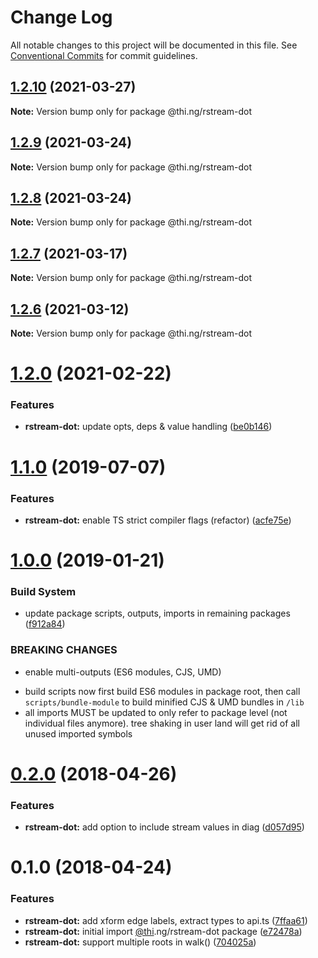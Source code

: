 # Change Log

All notable changes to this project will be documented in this file.
See [Conventional Commits](https://conventionalcommits.org) for commit guidelines.

## [1.2.10](https://github.com/thi-ng/umbrella/compare/@thi.ng/rstream-dot@1.2.9...@thi.ng/rstream-dot@1.2.10) (2021-03-27)

**Note:** Version bump only for package @thi.ng/rstream-dot





## [1.2.9](https://github.com/thi-ng/umbrella/compare/@thi.ng/rstream-dot@1.2.8...@thi.ng/rstream-dot@1.2.9) (2021-03-24)

**Note:** Version bump only for package @thi.ng/rstream-dot





## [1.2.8](https://github.com/thi-ng/umbrella/compare/@thi.ng/rstream-dot@1.2.7...@thi.ng/rstream-dot@1.2.8) (2021-03-24)

**Note:** Version bump only for package @thi.ng/rstream-dot





## [1.2.7](https://github.com/thi-ng/umbrella/compare/@thi.ng/rstream-dot@1.2.6...@thi.ng/rstream-dot@1.2.7) (2021-03-17)

**Note:** Version bump only for package @thi.ng/rstream-dot





## [1.2.6](https://github.com/thi-ng/umbrella/compare/@thi.ng/rstream-dot@1.2.5...@thi.ng/rstream-dot@1.2.6) (2021-03-12)

**Note:** Version bump only for package @thi.ng/rstream-dot





# [1.2.0](https://github.com/thi-ng/umbrella/compare/@thi.ng/rstream-dot@1.1.59...@thi.ng/rstream-dot@1.2.0) (2021-02-22)


### Features

* **rstream-dot:** update opts, deps & value handling ([be0b146](https://github.com/thi-ng/umbrella/commit/be0b146b2daeeff560f704bc5771ce5390e2ecf3))





# [1.1.0](https://github.com/thi-ng/umbrella/compare/@thi.ng/rstream-dot@1.0.26...@thi.ng/rstream-dot@1.1.0) (2019-07-07)

### Features

* **rstream-dot:** enable TS strict compiler flags (refactor) ([acfe75e](https://github.com/thi-ng/umbrella/commit/acfe75e))

# [1.0.0](https://github.com/thi-ng/umbrella/compare/@thi.ng/rstream-dot@0.2.64...@thi.ng/rstream-dot@1.0.0) (2019-01-21)

### Build System

* update package scripts, outputs, imports in remaining packages ([f912a84](https://github.com/thi-ng/umbrella/commit/f912a84))

### BREAKING CHANGES

* enable multi-outputs (ES6 modules, CJS, UMD)

- build scripts now first build ES6 modules in package root, then call
  `scripts/bundle-module` to build minified CJS & UMD bundles in `/lib`
- all imports MUST be updated to only refer to package level
  (not individual files anymore). tree shaking in user land will get rid of
  all unused imported symbols

<a name="0.2.0"></a>
# [0.2.0](https://github.com/thi-ng/umbrella/compare/@thi.ng/rstream-dot@0.1.2...@thi.ng/rstream-dot@0.2.0) (2018-04-26)

### Features

* **rstream-dot:** add option to include stream values in diag ([d057d95](https://github.com/thi-ng/umbrella/commit/d057d95))

<a name="0.1.0"></a>
# 0.1.0 (2018-04-24)

### Features

* **rstream-dot:** add xform edge labels, extract types to api.ts ([7ffaa61](https://github.com/thi-ng/umbrella/commit/7ffaa61))
* **rstream-dot:** initial import [@thi](https://github.com/thi).ng/rstream-dot package ([e72478a](https://github.com/thi-ng/umbrella/commit/e72478a))
* **rstream-dot:** support multiple roots in walk() ([704025a](https://github.com/thi-ng/umbrella/commit/704025a))
